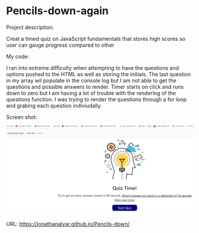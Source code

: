 # Pencils-down-again

Project description:

Creat a timed quiz on JavaScript fundamentals that stores high scores
so user can gauge progress compared to other

My code:

I ran into extreme difficulty when attempting to have the questions and options pushed to the HTML as well as storing the initials. The last question in my array wil populate in the console log but I am not able to get the questions and possible answers to render. Timer starts on click and runs down to zero but I am having a lot of trouble with the rendering of the questions function. I was trying to render the questions through a for loop and grabing each question indiviudally. 

Screen shot:

![alt text](https://github.com/JonathanAlvar/Pencils-down/blob/main/pencilsdownimage.JPG)

URL:
https://jonathanalvar.github.io/Pencils-down/

